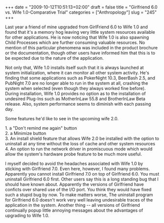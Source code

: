 +++
date = "2009-10-12T10:51:13+02:00"
draft = false
title = "Girlfriend 6.0 vs. Wife 1.0-Comparative Trial"
categories = ["Anthropology"]
slug = "245"
+++

<p>Last year a friend of mine upgraded from GirlFriend 6.0 to Wife 1.0 and found that it's a memory hog leaving very little system resources available for other applications. He is now noticing that Wife 1.0 is also spawning Child Processes which are further consuming valuable resources. No mention of this particular phenomena was included in the product brochure or the documentation, though other users have informed him that this is to be expected due to the nature of the application. </p>  <p>Not only that, Wife 1.0 installs itself such that it is always launched at system initialization, where it can monitor all other system activity. He's finding that some applications such as PokerNight 10.3, BeerBash 2.5, and PubNight 7.0 are no longer able to run in the system at all, crashing the system when selected (even though they always worked fine before). During installation, Wife 1.0 provides no option as to the installation of undesired Plug-Ins such as MotherInLaw 55.8 and BrotherInLaw Beta release. Also, system performance seems to diminish with each passing day. </p>  <p>Some features he'd like to see in the upcoming wife 2.0. </p>  <p>1. a &quot;Don't remind me again&quot; button   <br />2. a Minimize button    <br />3. An install shield feature that allows Wife 2.0 be installed with the option to uninstall at any time without the loss of cache and other system resources    <br />4. An option to run the network driver in promiscuous mode which would allow the system's hardware probe feature to be much more useful. </p>  <p>I myself decided to avoid the headaches associated with Wife 1.0 by sticking with Girlfriend 7.0. Even here, however, I found many problems. Apparently you cannot install Girlfriend 7.0 on top of Girlfriend 6.0. You must uninstall Girlfriend 6.0 first. Other users say this is a long standing bug that I should have known about. Apparently the versions of Girlfriend have conficts over shared use of the I/O port. You think they would have fixed such a stupid bug by now. To make matters worse, The uninstall program for Girlfriend 6.0 doesn't work very well leaving undesirable traces of the application in the system. Another thing -- all versions of Girlfriend continually popup little annoying messages about the advantages of upgrading to Wife 1.0.</p>
